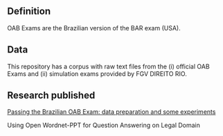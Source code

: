 
## Definition

OAB Exams are the Brazilian version of the BAR exam (USA).

## Data

This repository has a corpus with raw text files from the (i) official OAB Exams and (ii) simulation exams provided by FGV DIREITO RIO.

## Research published

[Passing the Brazilian OAB Exam: data preparation and some experiments](https://arxiv.org/abs/1712.05128)

Using Open Wordnet-PPT for Question Answering on Legal Domain
